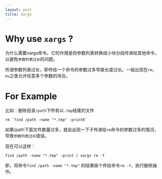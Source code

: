 ```yaml
---
layout: post
title: Xargs
---
```


# Why use `xargs` ?

为什么需要xargs命令。它的作用是将参数列表转换成小块分段传递给其他命令，以避免`参数列表过长`的问题。

所谓参数列表过长，即传给一个命令的参数过多导致长度过长。一般出现在`rm`，`mv`之类允许任意多个参数的场合。

# For Example

比如：删除目录`/path`下所有以`.tmp`结尾的文件

	rm `find /path -name "*.tmp" -print0`

如果/path下面文件数量过多，就会出现一下子传递给`rm`命令的参数过多的情况，导致`参数列表过长`错误。

现在可以这样：

	find /path -name "*.tmp" -print | xargs rm -f

即，将命令`find /path -name "*.tmp"` 的结果挨个传给命令`rm -f`，执行删除操作。
